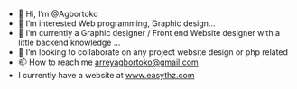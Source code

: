 - 👋 Hi, I’m @Agbortoko
- 👀 I’m interested Web programming,  Graphic design...
- 🌱 I’m currently a Graphic designer / Front end Website designer with a little backend knowledge ...
- 💞️ I’m looking to collaborate on any project website design or php related
- 📫 How to reach me arreyagbortoko@gmail.com
- I currently have a website at www.easythz.com
<!---
Agbortoko/Agbortoko is a ✨ special ✨ repository because its `README.md` (this file) appears on your GitHub profile.
You can click the Preview link to take a look at your changes.
--->
